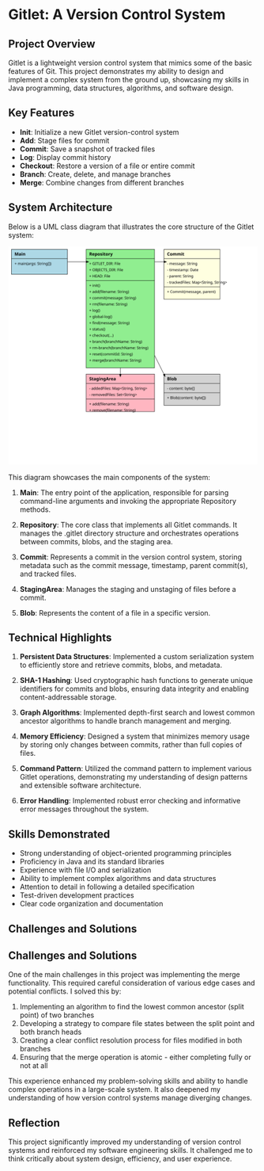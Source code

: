 # Gitlet:  A Version Control System

## Project Overview

Gitlet is a lightweight version control system that mimics some of the basic features of Git. This project demonstrates my ability to design and implement a complex system from the ground up, showcasing my skills in Java programming, data structures, algorithms, and software design.

## Key Features

- **Init**: Initialize a new Gitlet version-control system
- **Add**: Stage files for commit
- **Commit**: Save a snapshot of tracked files
- **Log**: Display commit history
- **Checkout**: Restore a version of a file or entire commit
- **Branch**: Create, delete, and manage branches
- **Merge**: Combine changes from different branches

## System Architecture

Below is a UML class diagram that illustrates the core structure of the Gitlet system:

![Gitlet UML Class Diagram](gitlet-uml-diagram.svg)

This diagram showcases the main components of the system:

1. **Main**: The entry point of the application, responsible for parsing command-line arguments and invoking the appropriate Repository methods.

2. **Repository**: The core class that implements all Gitlet commands. It manages the .gitlet directory structure and orchestrates operations between commits, blobs, and the staging area.

3. **Commit**: Represents a commit in the version control system, storing metadata such as the commit message, timestamp, parent commit(s), and tracked files.

4. **StagingArea**: Manages the staging and unstaging of files before a commit.

5. **Blob**: Represents the content of a file in a specific version.

## Technical Highlights

1. **Persistent Data Structures**: Implemented a custom serialization system to efficiently store and retrieve commits, blobs, and metadata.

2. **SHA-1 Hashing**: Used cryptographic hash functions to generate unique identifiers for commits and blobs, ensuring data integrity and enabling content-addressable storage.

3. **Graph Algorithms**: Implemented depth-first search and lowest common ancestor algorithms to handle branch management and merging.

4. **Memory Efficiency**: Designed a system that minimizes memory usage by storing only changes between commits, rather than full copies of files.

5. **Command Pattern**: Utilized the command pattern to implement various Gitlet operations, demonstrating my understanding of design patterns and extensible software architecture.

6. **Error Handling**: Implemented robust error checking and informative error messages throughout the system.

## Skills Demonstrated

- Strong understanding of object-oriented programming principles
- Proficiency in Java and its standard libraries
- Experience with file I/O and serialization
- Ability to implement complex algorithms and data structures
- Attention to detail in following a detailed specification
- Test-driven development practices
- Clear code organization and documentation

## Challenges and Solutions

## Challenges and Solutions

One of the main challenges in this project was implementing the merge functionality. This required careful consideration of various edge cases and potential conflicts. I solved this by:

1. Implementing an algorithm to find the lowest common ancestor (split point) of two branches
2. Developing a strategy to compare file states between the split point and both branch heads
3. Creating a clear conflict resolution process for files modified in both branches
4. Ensuring that the merge operation is atomic - either completing fully or not at all

This experience enhanced my problem-solving skills and ability to handle complex operations in a large-scale system. It also deepened my understanding of how version control systems manage diverging changes.

## Reflection

This project significantly improved my understanding of version control systems and reinforced my software engineering skills. It challenged me to think critically about system design, efficiency, and user experience.

